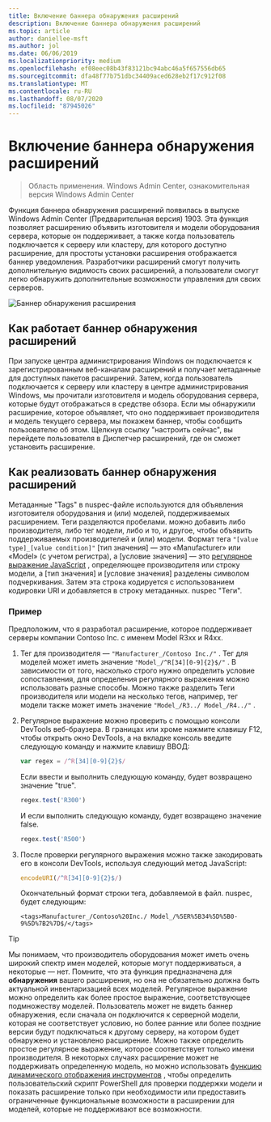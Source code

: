 ```yaml
---
title: Включение баннера обнаружения расширений
description: Включение баннера обнаружения расширений
ms.topic: article
author: daniellee-msft
ms.author: jol
ms.date: 06/06/2019
ms.localizationpriority: medium
ms.openlocfilehash: ef08eec08b43f83121bc94abc46a5f657556db65
ms.sourcegitcommit: dfa48f77b751dbc34409aced628eb2f17c912f08
ms.translationtype: MT
ms.contentlocale: ru-RU
ms.lasthandoff: 08/07/2020
ms.locfileid: "87945026"
---
```

# <a name="enabling-the-extension-discovery-banner"></a>Включение баннера обнаружения расширений

>Область применения. Windows Admin Center, ознакомительная версия Windows Admin Center

Функция баннера обнаружения расширений появилась в выпуске Windows Admin Center (Предварительная версия) 1903. Эта функция позволяет расширению объявить изготовителя и модели оборудования сервера, которые он поддерживает, а также когда пользователь подключается к серверу или кластеру, для которого доступно расширение, для простоты установки расширения отображается баннер уведомления. Разработчики расширений смогут получить дополнительную видимость своих расширений, а пользователи смогут легко обнаружить дополнительные возможности управления для своих серверов.

![Баннер обнаружения расширения](../../media/extend-guides-extension-discovery-banner/extension-discovery-banner.png)

## <a name="how-the-extension-discovery-banner-works"></a>Как работает баннер обнаружения расширений

При запуске центра администрирования Windows он подключается к зарегистрированным веб-каналам расширений и получает метаданные для доступных пакетов расширений. Затем, когда пользователь подключается к серверу или кластеру в центре администрирования Windows, мы прочитали изготовителя и модель оборудования сервера, которые будут отображаться в средстве обзора. Если мы обнаружили расширение, которое объявляет, что оно поддерживает производителя и модель текущего сервера, мы покажем баннер, чтобы сообщить пользователю об этом. Щелкнув ссылку "настроить сейчас", вы перейдете пользователя в Диспетчер расширений, где он сможет установить расширение.

## <a name="how-to-implement-the-extension-discovery-banner"></a>Как реализовать баннер обнаружения расширений

Метаданные "Tags" в nuspec-файле используются для объявления изготовителя оборудования и (или) моделей, поддерживаемых расширением. Теги разделяются пробелами. можно добавить либо производителя, либо тег модели, либо и то, и другое, чтобы объявить поддерживаемых производителей и (или) модели. Формат тега ``"[value type]_[value condition]"`` [тип значения] — это «Manufacturer» или «Model» (с учетом регистра), а [условие значения] — это [регулярное выражение JavaScript](https://developer.mozilla.org/docs/Web/JavaScript/Guide/Regular_Expressions) , определяющее производителя или строку модели, а [тип значения] и [условие значения] разделены символом подчеркивания. Затем эта строка кодируется с использованием кодировки URI и добавляется в строку метаданных. nuspec "Теги".

### <a name="example"></a>Пример

Предположим, что я разработал расширение, которое поддерживает серверы компании Contoso Inc. с именем Model R3xx и R4xx.

1. Тег для производителя — ``"Manufacturer_/Contoso Inc./"`` . Тег для моделей может иметь значение ``"Model_/^R[34][0-9]{2}$/"`` . В зависимости от того, насколько строго нужно определить условие сопоставления, для определения регулярного выражения можно использовать разные способы. Можно также разделить Теги производителя или модели на несколько тегов, например, тег модели также может иметь значение ``"Model_/R3../ Model_/R4../"`` .
2. Регулярное выражение можно проверить с помощью консоли DevTools веб-браузера. В границах или хроме нажмите клавишу F12, чтобы открыть окно DevTools, а на вкладке консоль введите следующую команду и нажмите клавишу ВВОД:

   ```javascript
   var regex = /^R[34][0-9]{2}$/
   ```

   Если ввести и выполнить следующую команду, будет возвращено значение "true".

   ```javascript
   regex.test('R300')
   ```

   И если выполнить следующую команду, будет возвращено значение false.

   ```javascript
   regex.test('R500')
   ```

3. После проверки регулярного выражения можно также закодировать его в консоли DevTools, используя следующий метод JavaScript:

   ```javascript
   encodeURI(/^R[34][0-9]{2}$/)
   ```

   Окончательный формат строки тега, добавляемой в файл. nuspec, будет следующим:

   ```
   <tags>Manufacturer_/Contoso%20Inc./ Model_/%5ER%5B34%5D%5B0-9%5D%7B2%7D$/</tags>
   ```

> [!Tip]
> Мы понимаем, что производитель оборудования может иметь очень широкий спектр имен моделей, которые могут поддерживаться, а некоторые — нет. Помните, что эта функция предназначена для **обнаружения** вашего расширения, но она не обязательно должна быть актуальной инвентаризацией всех моделей. Регулярное выражение можно определить как более простое выражение, соответствующее подмножеству моделей. Пользователь может не видеть баннер обнаружения, если сначала он подключится к серверной модели, которая не соответствует условию, но более ранние или более поздние версии будут подключаться к другому серверу, на котором будет обнаружено и установлено расширение. Можно также определить простое регулярное выражение, которое соответствует только имени производителя. В некоторых случаях расширение может не поддерживать определенную модель, но можно использовать [функцию динамического отображения инструментов](./dynamic-tool-display.md) , чтобы определить пользовательский скрипт PowerShell для проверки поддержки модели и показать расширение только при необходимости или предоставить ограниченные функциональные возможности в расширении для моделей, которые не поддерживают все возможности.